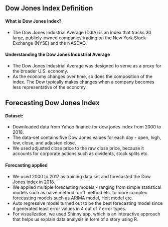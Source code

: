 ## Dow Jones Index Definition 
#### What is Dow Jones Index?

- The Dow Jones Industrial Average (DJIA) is an index that tracks 30 large, publicly-owned companies trading on the New York Stock Exchange   (NYSE) and the NASDAQ. 

#### Understanding the Dow Jones Industrial Average
- The Dow Jones Industrial Average was designed to serve as a proxy for the broader U.S. economy.
- As the economy changes over time, so does the composition of the index. The Dow typically makes changes when a company becomes less 
  representative of the economy. 
  
## Forecasting Dow Jones Index

#### Dataset: 
- Downloaded data from Yahoo finance for dow jones index from 2000 to 2018.
- The data-set contains five Dow Jones values for each day - open, high, low, close, and adjusted close.
- We used adjusted close price to the raw close price, because it accounts for corporate actions such as dividents, stock splits etc.

#### Forecasting applied
- We used 2000 to 2017 as training data set and forecasted the Dow Jones index in 2018.
- We applied multiple forecasting models - ranging from simple statistical models such as naive method, drift method etc. to more complex
  forecasting models such as ARIMA model, Holt model etc.
- Auto regressive model turned out to be the best forecasting model since it generated least error values in 4 out of 7 error types.
- For visualization, we used Shinny app, which is an interactive approach that helps us explain data analysis in form of a story using R.

